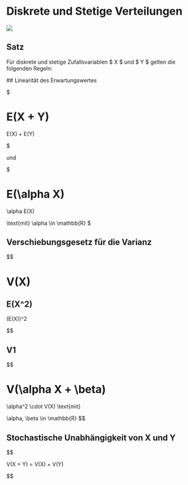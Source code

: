 # Diskrete und Stetige Verteilungen

<!-- | | Disrkete Zufallsvariablen | Stetige Zufallsvariablen |
|--|--|--|
| Dichtefunktion / PDF/PMF | $ f(x) = P(X = x) $ | $ f(x) = F'(x) \neq P(X = x) $|
| Kummulative Verteilungsfunktion / CDF | $ F(x) = P(X \leq x) = \sum\limits_{u<$ -->

![](C747D368-C378-4744-BE95-9B217102BE84.jpeg)

## Satz

Für diskrete und stetige Zufallsvariablen $ X $ und $ Y $ gelten die folgenden Regeln:

## Linearität des Erwartungswertes

$

E(X + Y)
=
E(X) + E(Y)

$

und 

$

E(\alpha X)
=
\alpha E(X)

\text{mit}
\alpha \in
\mathbb{R}
$

## Verschiebungsgesetz für die Varianz

$$

V(X)
=
E(X^2)
-
(E(X))^2

$$


## V1

$$

V(\alpha X + \beta)
=
\alpha^2
\cdot
V(X)
\text{mit}

\alpha, \beta \in \mathbb{R}
$$

## Stochastische Unabhängigkeit von X und Y

$$

V(X + Y) = V(X) + V(Y)

$$

